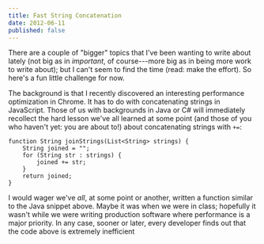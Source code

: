 ```yaml
---
title: Fast String Concatenation
date: 2012-06-11
published: false
---
```


There are a couple of "bigger" topics that I've been wanting to write about lately (not big as in
*important*, of course---more big as in being more work to write about); but I can't seem to find the
time (read: make the effort). So here's a fun little challenge for now.

The background is that I recently discovered an interesting performance optimization in Chrome. It
has to do with concatenating strings in JavaScript. Those of us with backgrounds in Java or C# will
immediately recollect the hard lesson we've all learned at some point (and those of you who haven't
yet: you are about to!) about concatenating strings with `+=`:

    function String joinStrings(List<String> strings) {
        String joined = "";
        for (String str : strings) {
            joined += str;
        }
        return joined;
    }

I would wager we've *all*, at some point or another, written a function similar to the Java snippet
above. Maybe it was when we were in class; hopefully it wasn't while we were writing production
software where performance is a major priority. In any case, sooner or later, every developer finds
out that the code above is extremely inefficient 